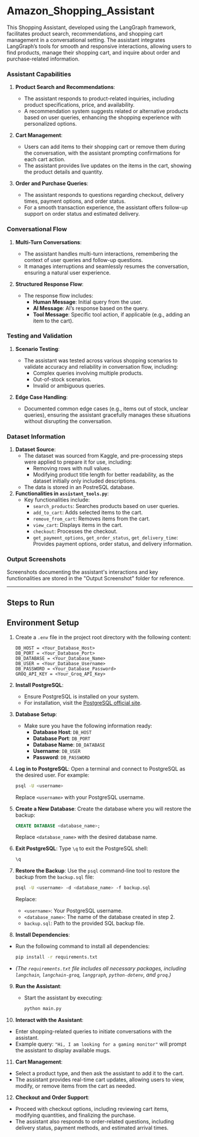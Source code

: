 # Amazon_Shopping_Assistant 

This Shopping Assistant, developed using the LangGraph framework, facilitates product search, recommendations, and shopping cart management in a conversational setting. The assistant integrates LangGraph’s tools for smooth and responsive interactions, allowing users to find products, manage their shopping cart, and inquire about order and purchase-related information.

### Assistant Capabilities

1. **Product Search and Recommendations**:
   - The assistant responds to product-related inquiries, including product specifications, price, and availability.
   - A recommendation system suggests related or alternative products based on user queries, enhancing the shopping experience with personalized options.
   
2. **Cart Management**:
   - Users can add items to their shopping cart or remove them during the conversation, with the assistant prompting confirmations for each cart action.
   - The assistant provides live updates on the items in the cart, showing the product details and quantity.

3. **Order and Purchase Queries**:
   - The assistant responds to questions regarding checkout, delivery times, payment options, and order status.
   - For a smooth transaction experience, the assistant offers follow-up support on order status and estimated delivery.

### Conversational Flow

1. **Multi-Turn Conversations**:
   - The assistant handles multi-turn interactions, remembering the context of user queries and follow-up questions.
   - It manages interruptions and seamlessly resumes the conversation, ensuring a natural user experience.

2. **Structured Response Flow**:
   - The response flow includes:
     - **Human Message**: Initial query from the user.
     - **AI Message**: AI’s response based on the query.
     - **Tool Message**: Specific tool action, if applicable (e.g., adding an item to the cart).

### Testing and Validation

1. **Scenario Testing**:
   - The assistant was tested across various shopping scenarios to validate accuracy and reliability in conversation flow, including:
     - Complex queries involving multiple products.
     - Out-of-stock scenarios.
     - Invalid or ambiguous queries.
   
2. **Edge Case Handling**:
   - Documented common edge cases (e.g., items out of stock, unclear queries), ensuring the assistant gracefully manages these situations without disrupting the conversation.

### Dataset Information

1. **Dataset Source**:
   - The dataset was sourced from Kaggle, and pre-processing steps were applied to prepare it for use, including:
     - Removing rows with null values.
     - Modifying product title length for better readability, as the dataset initially only included descriptions.
   - The data is stored in an PostreSQL database.
2. **Functionalities in `assistant_tools.py`**:
   - Key functionalities include:
     - `search_products`: Searches products based on user queries.
     - `add_to_cart`: Adds selected items to the cart.
     - `remove_from_cart`: Removes items from the cart.
     - `view_cart`: Displays items in the cart.
     - `checkout`: Processes the checkout.
     - `get_payment_options`, `get_order_status`, `get_delivery_time`: Provides payment options, order status, and delivery information.

### Output Screenshots

Screenshots documenting the assistant's interactions and key functionalities are stored in the "Output Screenshot" folder for reference.

---

## Steps to Run
## Environment Setup

1. Create a `.env` file in the project root directory with the following content:

   ```plaintext
   DB_HOST = <Your_Database_Host>
   DB_PORT = <Your_Database_Port>
   DB_DATABASE = <Your_Database_Name>
   DB_USER = <Your_Database_Username>
   DB_PASSWORD = <Your_Database_Password>
   GROQ_API_KEY = <Your_Groq_API_Key>

2. **Install PostgreSQL**:
   - Ensure PostgreSQL is installed on your system.
   - For installation, visit the [PostgreSQL official site](https://www.postgresql.org/download/).

3. **Database Setup**:
   - Make sure you have the following information ready:
     - **Database Host**: `DB_HOST`
     - **Database Port**: `DB_PORT`
     - **Database Name**: `DB_DATABASE`
     - **Username**: `DB_USER`
     - **Password**: `DB_PASSWORD`

4. **Log in to PostgreSQL**:
   Open a terminal and connect to PostgreSQL as the desired user. For example:
   ```bash
   psql -U <username>
   ```

   Replace `<username>` with your PostgreSQL username.

5. **Create a New Database**:
   Create the database where you will restore the backup:
   ```sql
   CREATE DATABASE <database_name>;
   ```

   Replace `<database_name>` with the desired database name.

6. **Exit PostgreSQL**:
   Type `\q` to exit the PostgreSQL shell:
   ```bash
   \q
   ```

7. **Restore the Backup**:
   Use the `psql` command-line tool to restore the backup from the `backup.sql` file:
   ```bash
   psql -U <username> -d <database_name> -f backup.sql
   ```

   Replace:
   - `<username>`: Your PostgreSQL username.
   - `<database_name>`: The name of the database created in step 2.
   - `backup.sql`: Path to the provided SQL backup file.

8. **Install Dependencies**:
  - Run the following command to install all dependencies:
     ```bash
     pip install -r requirements.txt
     ```
   - *(The `requirements.txt` file includes all necessary packages, including `langchain`, `langchain-groq`, `langgraph`, `python-dotenv`, and `groq`.)*

9. **Run the Assistant**:
   - Start the assistant by executing:
     ```bash
     python main.py
     ```

10. **Interact with the Assistant**:
   - Enter shopping-related queries to initiate conversations with the assistant.
   - Example query: `"Hi, I am looking for a gaming monitor"` will prompt the assistant to display available mugs.

11. **Cart Management**:
   - Select a product type, and then ask the assistant to add it to the cart.
   - The assistant provides real-time cart updates, allowing users to view, modify, or remove items from the cart as needed.

12. **Checkout and Order Support**:
   - Proceed with checkout options, including reviewing cart items, modifying quantities, and finalizing the purchase.
   - The assistant also responds to order-related questions, including delivery status, payment methods, and estimated arrival times.



